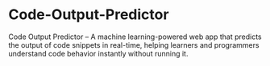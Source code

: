 # Code-Output-Predictor
Code Output Predictor – A machine learning-powered web app that predicts the output of code snippets in real-time, helping learners and programmers understand code behavior instantly without running it.
